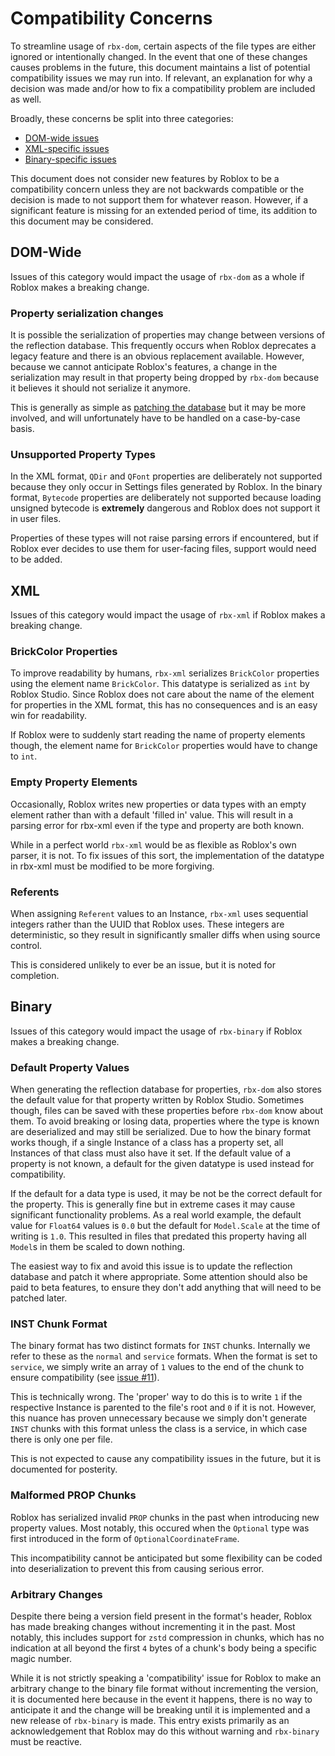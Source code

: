 # Compatibility Concerns

To streamline usage of `rbx-dom`, certain aspects of the file types are either ignored or intentionally changed. In the event that one of these changes causes problems in the future, this document maintains a list of potential compatibility issues we may run into. If relevant, an explanation for why a decision was made and/or how to fix a compatibility problem are included as well.

Broadly, these concerns be split into three categories:

- [DOM-wide issues](#dom-wide)
- [XML-specific issues](#xml)
- [Binary-specific issues](#binary)

This document does not consider new features by Roblox to be a compatibility concern unless they are not backwards compatible or the decision is made to not support them for whatever reason. However, if a significant feature is missing for an extended period of time, its addition to this document may be considered.

## DOM-Wide

Issues of this category would impact the usage of `rbx-dom` as a whole if Roblox makes a breaking change.

### Property serialization changes

It is possible the serialization of properties may change between versions of the reflection database. This frequently occurs when Roblox deprecates a legacy feature and there is an obvious replacement available. However, because we cannot anticipate Roblox's features, a change in the serialization may result in that property being dropped by `rbx-dom` because it believes it should not serialize it anymore.

This is generally as simple as [patching the database](patching-database.md) but it may be more involved, and will unfortunately have to be handled on a case-by-case basis.

### Unsupported Property Types

In the XML format, `QDir` and `QFont` properties are deliberately not supported because they only occur in Settings files generated by Roblox. In the binary format, `Bytecode` properties are deliberately not supported because loading unsigned bytecode is **extremely** dangerous and Roblox does not support it in user files.

Properties of these types will not raise parsing errors if encountered, but if Roblox ever decides to use them for user-facing files, support would need to be added.

## XML

Issues of this category would impact the usage of `rbx-xml` if Roblox makes a breaking change.

### BrickColor Properties

To improve readability by humans, `rbx-xml` serializes `BrickColor` properties using the element name `BrickColor`. This datatype is serialized as `int` by Roblox Studio. Since Roblox does not care about the name of the element for properties in the XML format, this has no consequences and is an easy win for readability.

If Roblox were to suddenly start reading the name of property elements though, the element name for `BrickColor` properties would have to change to `int`.

### Empty Property Elements

Occasionally, Roblox writes new properties or data types with an empty element rather than with a default 'filled in' value. This will result in a parsing error for rbx-xml even if the type and property are both known.

While in a perfect world `rbx-xml` would be as flexible as Roblox's own parser, it is not. To fix issues of this sort, the implementation of the datatype in rbx-xml must be modified to be more forgiving.

### Referents

When assigning `Referent` values to an Instance, `rbx-xml` uses sequential integers rather than the UUID that Roblox uses. These integers are deterministic, so they result in significantly smaller diffs when using source control.

This is considered unlikely to ever be an issue, but it is noted for completion.

## Binary

Issues of this category would impact the usage of `rbx-binary` if Roblox makes a breaking change.

### Default Property Values

When generating the reflection database for properties, `rbx-dom` also stores the default value for that property written by Roblox Studio. Sometimes though, files can be saved with these properties before `rbx-dom` know about them. To avoid breaking or losing data, properties where the type is known are deserialized and may still be serialized. Due to how the binary format works though, if a single Instance of a class has a property set, all Instances of that class must also have it set. If the default value of a property is not known, a default for the given datatype is used instead for compatibility.

If the default for a data type is used, it may be not be the correct default for the property. This is generally fine but in extreme cases it may cause significant functionality problems. As a real world example, the default value for `Float64` values is `0.0` but the default for `Model.Scale` at the time of writing is `1.0`. This resulted in files that predated this property having all `Model`s in them be scaled to down nothing.

The easiest way to fix and avoid this issue is to update the reflection database and patch it where appropriate. Some attention should also be paid to beta features, to ensure they don't add anything that will need to be patched later.

### INST Chunk Format

The binary format has two distinct formats for `INST` chunks. Internally we refer to these as the `normal` and `service` formats. When the format is set to `service`, we simply write an array of `1` values to the end of the chunk to ensure compatibility (see [issue #11](https://github.com/rojo-rbx/rbx-dom/issues/11)).

This is technically wrong. The 'proper' way to do this is to write `1` if the respective Instance is parented to the file's root and `0` if it is not. However, this nuance has proven unnecessary because we simply don't generate `INST` chunks with this format unless the class is a service, in which case there is only one per file.

This is not expected to cause any compatibility issues in the future, but it is documented for posterity.

### Malformed PROP Chunks

Roblox has serialized invalid `PROP` chunks in the past when introducing new property values. Most notably, this occured when the `Optional` type was first introduced in the form of `OptionalCoordinateFrame`.

This incompatibility cannot be anticipated but some flexibility can be coded into deserialization to prevent this from causing serious error.

### Arbitrary Changes

Despite there being a version field present in the format's header, Roblox has made breaking changes without incrementing it in the past. Most notably, this includes support for `zstd` compression in chunks, which has no indication at all beyond the first `4` bytes of a chunk's body being a specific magic number.

While it is not strictly speaking a 'compatibility' issue for Roblox to make an arbitrary change to the binary file format without incrementing the version, it is documented here because in the event it happens, there is no way to anticipate it and the change will be breaking until it is implemented and a new release of `rbx-binary` is made. This entry exists primarily as an acknowledgement that Roblox may do this without warning and `rbx-binary` must be reactive.
